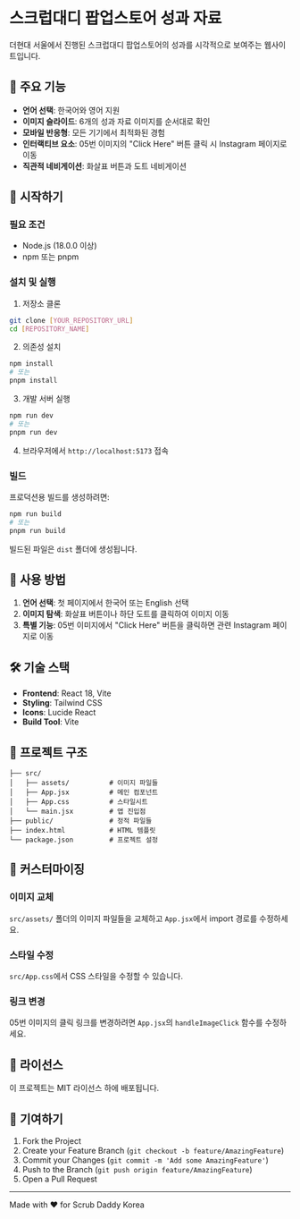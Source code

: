 # 스크럽대디 팝업스토어 성과 자료

더현대 서울에서 진행된 스크럽대디 팝업스토어의 성과를 시각적으로 보여주는 웹사이트입니다.

## 🌟 주요 기능

- **언어 선택**: 한국어와 영어 지원
- **이미지 슬라이드**: 6개의 성과 자료 이미지를 순서대로 확인
- **모바일 반응형**: 모든 기기에서 최적화된 경험
- **인터랙티브 요소**: 05번 이미지의 "Click Here" 버튼 클릭 시 Instagram 페이지로 이동
- **직관적 네비게이션**: 화살표 버튼과 도트 네비게이션

## 🚀 시작하기

### 필요 조건

- Node.js (18.0.0 이상)
- npm 또는 pnpm

### 설치 및 실행

1. 저장소 클론
```bash
git clone [YOUR_REPOSITORY_URL]
cd [REPOSITORY_NAME]
```

2. 의존성 설치
```bash
npm install
# 또는
pnpm install
```

3. 개발 서버 실행
```bash
npm run dev
# 또는
pnpm run dev
```

4. 브라우저에서 `http://localhost:5173` 접속

### 빌드

프로덕션용 빌드를 생성하려면:

```bash
npm run build
# 또는
pnpm run build
```

빌드된 파일은 `dist` 폴더에 생성됩니다.

## 📱 사용 방법

1. **언어 선택**: 첫 페이지에서 한국어 또는 English 선택
2. **이미지 탐색**: 화살표 버튼이나 하단 도트를 클릭하여 이미지 이동
3. **특별 기능**: 05번 이미지에서 "Click Here" 버튼을 클릭하면 관련 Instagram 페이지로 이동

## 🛠 기술 스택

- **Frontend**: React 18, Vite
- **Styling**: Tailwind CSS
- **Icons**: Lucide React
- **Build Tool**: Vite

## 📁 프로젝트 구조

```
├── src/
│   ├── assets/          # 이미지 파일들
│   ├── App.jsx          # 메인 컴포넌트
│   ├── App.css          # 스타일시트
│   └── main.jsx         # 앱 진입점
├── public/              # 정적 파일들
├── index.html           # HTML 템플릿
└── package.json         # 프로젝트 설정
```

## 🎨 커스터마이징

### 이미지 교체
`src/assets/` 폴더의 이미지 파일들을 교체하고 `App.jsx`에서 import 경로를 수정하세요.

### 스타일 수정
`src/App.css`에서 CSS 스타일을 수정할 수 있습니다.

### 링크 변경
05번 이미지의 클릭 링크를 변경하려면 `App.jsx`의 `handleImageClick` 함수를 수정하세요.

## 📄 라이선스

이 프로젝트는 MIT 라이선스 하에 배포됩니다.

## 🤝 기여하기

1. Fork the Project
2. Create your Feature Branch (`git checkout -b feature/AmazingFeature`)
3. Commit your Changes (`git commit -m 'Add some AmazingFeature'`)
4. Push to the Branch (`git push origin feature/AmazingFeature`)
5. Open a Pull Request

---

Made with ❤️ for Scrub Daddy Korea

